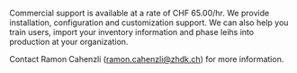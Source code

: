 Commercial support is available at a rate of CHF 65.00/hr. We provide installation, configuration and customization support. We can also help you train users, import your inventory information and phase leihs into production at your organization.

Contact Ramon Cahenzli (ramon.cahenzli@zhdk.ch) for more information.